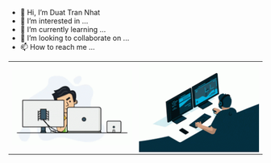 - 👋 Hi, I’m Duat Tran Nhat
- 👀 I’m interested in ...
- 🌱 I’m currently learning ...
- 💞️ I’m looking to collaborate on ...
- 📫 How to reach me ...

<table>
<tr>
  <td width="50%"><img alt="gif" align="right" src="./asset/img/programmer.gif"/></td>
  <td width="50%"><img alt="gif" align="left" src="./asset/img/coding.gif"/></td>
</tr>
<table>
<!---
DuatTran268/DuatTran268 is a ✨ special ✨ repository because its `README.md` (this file) appears on your GitHub profile.
You can click the Preview link to take a look at your changes.
--->
